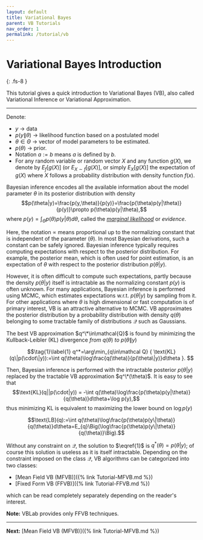 ```yaml
---
layout: default
title: Variational Bayes
parent: VB Tutorials
nav_order: 1
permalink: /tutorial/vb
---
```


# **Variational Bayes Introduction**
{: .fs-8 }

This tutorial gives a quick introduction to Variational Bayes (VB), also called Variational Inference or Variational Approximation.

---

Denote:
- $y$ $\rightarrow$ data
- $p(y\|\theta)$ $\rightarrow$ likelihood function based on a postulated model
- $\theta\in\Theta$ $\rightarrow$ vector of model parameters to be estimated.
- $p(\theta)$ $\rightarrow$ prior. 
- Notation $a:=b$ means $a$ is defined by $b$. 
- For any random variable or random vector $X$ and any function $g(X)$, we denote by $E_{f}\big[g(X)\big]$ (or $E_{X\sim f}\big[g(X)\big]$, or simply $E_{X}\big[g(X)\big]$ the expectation of $g(X)$ where $X$ follows a probability distribution with density function $f(x)$.

Bayesian inference encodes all the available information about the model parameter $\theta$ in its posterior distribution with density
$$p(\theta|y)=\frac{p(y,\theta)}{p(y)}=\frac{p(\theta)p(y|\theta)}{p(y)}\propto p(\theta)p(y|\theta),$$
where $p(y)=\int_\Theta p(\theta)p(y|\theta)d\theta$, called the [*marginal likelihood*](https://en.wikipedia.org/wiki/Marginal_likelihood) or *evidence*.

Here, the notation $\propto$ means proportional up to the normalizing constant that is independent of the parameter ($\theta$).
In most Bayesian derivations, such a constant can be safely ignored.
Bayesian inference typically requires computing expectations with respect to the posterior distribution.
For example, the posterior mean, which is often used for point estimation, is an expectation of $\theta$ with respect to the posterior distribution $p(\theta|y)$.  

However, it is often difficult to compute such expectations, partly because the density $p(\theta|y)$ itself is intractable as the normalizing constant $p(y)$ is often unknown.
For many applications, Bayesian inference is performed using MCMC, which estimates 
expectations w.r.t. $p(\theta|y)$ by sampling from it.
For other applications where $\theta$ is high dimensional or fast computation is of primary interest, VB is an attractive alternative to MCMC. 
VB approximates the posterior distribution by a probability distribution with density $q(\theta)$
belonging to some tractable family of distributions $\mathcal Q$ such as Gaussians. 

The best VB approximation $q^\*\in\mathcal{Q}$ is found by minimizing the Kullback-Leibler (KL) divergence *from* $q(\theta)$ *to* $p(\theta\|y)$ 

$$\tag{1}\label{1} q^*=\arg\min_{q\in\mathcal Q} { \text{KL}(q\|p(\cdot\|y)):=\int q(\theta)\log\frac{q(\theta)}{p(\theta\|y)}d\theta }. $$

Then, Bayesian inference is performed with the intractable posterior $p(\theta|y)$ replaced by the tractable VB approximation $q^\*(\theta)$.
It is easy to see that
$$\text{KL}(q||p(\cdot|y)) = -\int q(\theta)\log\frac{p(\theta)p(y|\theta)}{q(\theta)}d\theta+\log p(y),$$
thus minimizing  KL is equivalent to maximizing the lower bound on $\log p(y)$

$$\text{LB}(q):=\int q(\theta)\log\frac{p(\theta)p(y\|\theta)}{q(\theta)}d\theta=E_{q}\Big(\log\frac{p(\theta)p(y\|\theta)}{q(\theta)}\Big).$$

Without any constraint on $\mathcal Q$, the solution to $\eqref{1}$ is $q^*(\theta)=p(\theta|y)$; of course this solution is useless as it is itself intractable.
Depending on the constraint imposed on the class $\mathcal Q$, VB algorithms can be categorized into two classes: 
- [Mean Field VB (MFVB)]({% link Tutorial-MFVB.md %})
- [Fixed Form VB (FFVB)]({% link Tutorial-FFVB.md %})

which can be read completely separately depending on the reader's interest.

**Note:** VBLab provides only FFVB techniques.

---

**Next:** [Mean Field VB (MFVB)]({% link Tutorial-MFVB.md %})
